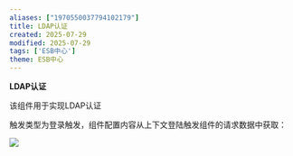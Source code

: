 ```yaml
---
aliases: ["1970550037794102179"]
title: LDAP认证
created: 2025-07-29
modified: 2025-07-29
tags: ['ESB中心']
theme: ESB中心
---
```


**LDAP认证**

该组件用于实现LDAP认证

触发类型为登录触发，组件配置内容从上下文登陆触发组件的请求数据中获取：

![](https://myhelpdoc.oss-cn-heyuan.aliyuncs.com/mdimages/a6547adfb3e20c44c90fc7f8426492a9.jpg)